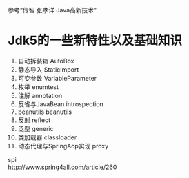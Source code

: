 参考“传智 张孝详 Java高新技术”

# Jdk5的一些新特性以及基础知识
1. 自动拆装箱 AutoBox
2. 静态导入 StaticImport
3. 可变参数 VariableParameter
4. 枚举 enumtest
5. 注解 annotation
6. 反省与JavaBean introspection
7. beanutils beanutils
8. 反射 reflect 
9. 泛型 generic
10. 类加载器 classloader
11. 动态代理与SpringAop实现 proxy

spi  
http://www.spring4all.com/article/260